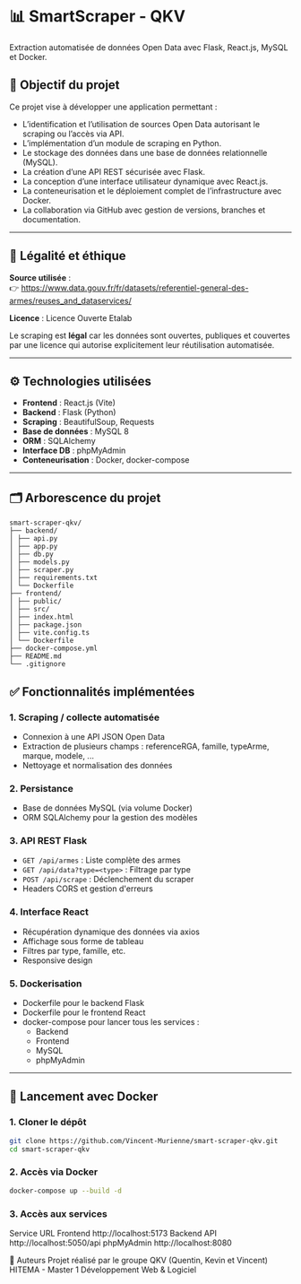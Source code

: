 # 📊 SmartScraper - QKV

Extraction automatisée de données Open Data avec Flask, React.js, MySQL et Docker.

## 🎯 Objectif du projet

Ce projet vise à développer une application permettant :

- L’identification et l’utilisation de sources Open Data autorisant le scraping ou l’accès via API.
- L’implémentation d’un module de scraping en Python.
- Le stockage des données dans une base de données relationnelle (MySQL).
- La création d’une API REST sécurisée avec Flask.
- La conception d’une interface utilisateur dynamique avec React.js.
- La conteneurisation et le déploiement complet de l’infrastructure avec Docker.
- La collaboration via GitHub avec gestion de versions, branches et documentation.

---

## 🔐 Légalité et éthique

**Source utilisée** :  
👉 https://www.data.gouv.fr/fr/datasets/referentiel-general-des-armes/reuses_and_dataservices/

**Licence** : Licence Ouverte Etalab  

Le scraping est **légal** car les données sont ouvertes, publiques et couvertes par une licence qui autorise explicitement leur réutilisation automatisée.

---

## ⚙️ Technologies utilisées

- **Frontend** : React.js (Vite)
- **Backend** : Flask (Python)
- **Scraping** : BeautifulSoup, Requests
- **Base de données** : MySQL 8
- **ORM** : SQLAlchemy
- **Interface DB** : phpMyAdmin
- **Conteneurisation** : Docker, docker-compose

---

## 🗂️ Arborescence du projet
    smart-scraper-qkv/
    ├── backend/
    │ ├── api.py
    │ ├── app.py
    │ ├── db.py
    │ ├── models.py
    │ ├── scraper.py
    │ ├── requirements.txt
    │ └── Dockerfile
    ├── frontend/
    │ ├── public/
    │ ├── src/
    │ ├── index.html
    │ ├── package.json
    │ ├── vite.config.ts
    │ └── Dockerfile
    ├── docker-compose.yml
    ├── README.md
    └── .gitignore

## ✅ Fonctionnalités implémentées

### 1. Scraping / collecte automatisée
- Connexion à une API JSON Open Data
- Extraction de plusieurs champs : referenceRGA, famille, typeArme, marque, modele, ...
- Nettoyage et normalisation des données

### 2. Persistance
- Base de données MySQL (via volume Docker)
- ORM SQLAlchemy pour la gestion des modèles

### 3. API REST Flask
- `GET /api/armes` : Liste complète des armes
- `GET /api/data?type=<type>` : Filtrage par type
- `POST /api/scrape` : Déclenchement du scraper
- Headers CORS et gestion d'erreurs

### 4. Interface React
- Récupération dynamique des données via axios
- Affichage sous forme de tableau
- Filtres par type, famille, etc.
- Responsive design

### 5. Dockerisation
- Dockerfile pour le backend Flask
- Dockerfile pour le frontend React
- docker-compose pour lancer tous les services :
  - Backend
  - Frontend
  - MySQL
  - phpMyAdmin

---

## 🐳 Lancement avec Docker

### 1. Cloner le dépôt

```bash
git clone https://github.com/Vincent-Murienne/smart-scraper-qkv.git
cd smart-scraper-qkv
```

### 2. Accès via Docker
```bash
docker-compose up --build -d
```

### 3. Accès aux services
Service	URL
Frontend	http://localhost:5173
Backend API	http://localhost:5050/api
phpMyAdmin	http://localhost:8080

🧠 Auteurs
Projet réalisé par le groupe QKV (Quentin, Kevin et Vincent)
HITEMA - Master 1 Développement Web & Logiciel



